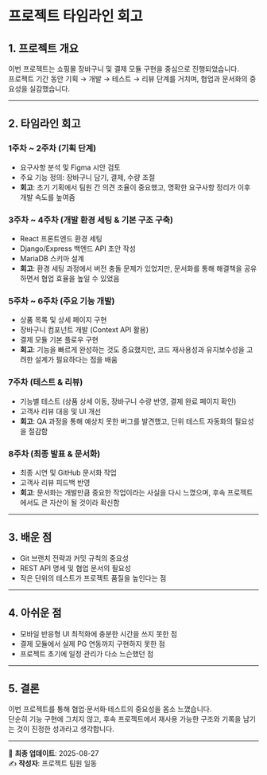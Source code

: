 # 프로젝트 타임라인 회고

## 1. 프로젝트 개요
이번 프로젝트는 쇼핑몰 장바구니 및 결제 모듈 구현을 중심으로 진행되었습니다.  
프로젝트 기간 동안 기획 → 개발 → 테스트 → 리뷰 단계를 거치며, 협업과 문서화의 중요성을 실감했습니다.

---

## 2. 타임라인 회고

### 1주차 ~ 2주차 (기획 단계)
- 요구사항 분석 및 Figma 시안 검토
- 주요 기능 정의: 장바구니 담기, 결제, 수량 조절
- **회고**: 초기 기획에서 팀원 간 의견 조율이 중요했고, 명확한 요구사항 정리가 이후 개발 속도를 높여줌

### 3주차 ~ 4주차 (개발 환경 세팅 & 기본 구조 구축)
- React 프론트엔드 환경 세팅
- Django/Express 백엔드 API 초안 작성
- MariaDB 스키마 설계
- **회고**: 환경 세팅 과정에서 버전 충돌 문제가 있었지만, 문서화를 통해 해결책을 공유하면서 협업 효율을 높일 수 있었음

### 5주차 ~ 6주차 (주요 기능 개발)
- 상품 목록 및 상세 페이지 구현
- 장바구니 컴포넌트 개발 (Context API 활용)
- 결제 모듈 기본 플로우 구현
- **회고**: 기능을 빠르게 완성하는 것도 중요했지만, 코드 재사용성과 유지보수성을 고려한 설계가 필요하다는 점을 배움

### 7주차 (테스트 & 리뷰)
- 기능별 테스트 (상품 상세 이동, 장바구니 수량 반영, 결제 완료 페이지 확인)
- 고객사 리뷰 대응 및 UI 개선
- **회고**: QA 과정을 통해 예상치 못한 버그를 발견했고, 단위 테스트 자동화의 필요성을 절감함

### 8주차 (최종 발표 & 문서화)
- 최종 시연 및 GitHub 문서화 작업
- 고객사 리뷰 피드백 반영
- **회고**: 문서화는 개발만큼 중요한 작업이라는 사실을 다시 느꼈으며, 후속 프로젝트에서도 큰 자산이 될 것이라 확신함

---

## 3. 배운 점
- Git 브랜치 전략과 커밋 규칙의 중요성
- REST API 명세 및 협업 문서의 필요성
- 작은 단위의 테스트가 프로젝트 품질을 높인다는 점

---

## 4. 아쉬운 점
- 모바일 반응형 UI 최적화에 충분한 시간을 쓰지 못한 점
- 결제 모듈에서 실제 PG 연동까지 구현하지 못한 점
- 프로젝트 초기에 일정 관리가 다소 느슨했던 점

---

## 5. 결론
이번 프로젝트를 통해 협업·문서화·테스트의 중요성을 몸소 느꼈습니다.  
단순히 기능 구현에 그치지 않고, 후속 프로젝트에서 재사용 가능한 구조와 기록을 남기는 것이 진정한 성과라고 생각합니다.

---

📅 **최종 업데이트**: 2025-08-27  
✍️ **작성자**: 프로젝트 팀원 일동
